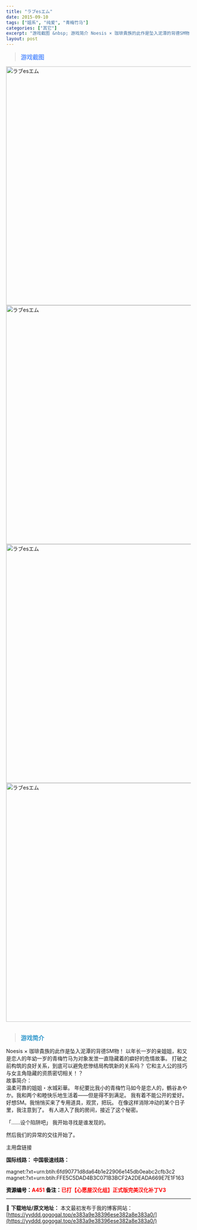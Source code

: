 ```yaml
---
title: "ラブesエム"
date: 2015-09-10
tags: ["姐系", "纯爱", "青梅竹马"]
categories: ["其它"]
excerpt: "游戏截图 &nbsp; 游戏简介 Noesis × 珈琲貴族的此作是坠入泥潭的背德SM物！ 以年长一岁的亲姐姐，和又是恋人的年幼一岁的青梅竹马为对象发泄一直隐藏着的癖好的危情故事。 打破之前构筑的良好关系，到底可以避免悲惨结局构筑新的关系吗？ 它和主人公的技巧与女主角隐藏的资质密切相关！？ 故事简介&hellip;"
layout: post
---
```


<div>
<blockquote><b><span style="font-size: 12pt; color: #6699ff;">游戏截图</span></b></blockquote>
<div><img title="点击放大" src="https://yyddd.gogogal.top/wp-content/uploads/2025/04/20250411_67f8b864645fb.webp" alt="ラブesエム" width="650" /></div>
<div><img title="点击放大" src="https://yyddd.gogogal.top/wp-content/uploads/2025/04/20250411_67f8b865f04a6.webp" alt="ラブesエム" width="650" /></div>
<div><img title="点击放大" src="https://yyddd.gogogal.top/wp-content/uploads/2025/04/20250411_67f8b86764269.webp" alt="ラブesエム" width="650" /></div>
<div><img title="点击放大" src="https://yyddd.gogogal.top/wp-content/uploads/2025/04/20250411_67f8b8699c353.webp" alt="ラブesエム" width="650" /></div>
&nbsp;
<blockquote><b><span style="font-size: 12pt; color: #3399cc;">游戏简介</span></b></blockquote>
<div>Noesis × 珈琲貴族的此作是坠入泥潭的背德SM物！
以年长一岁的亲姐姐，和又是恋人的年幼一岁的青梅竹马为对象发泄一直隐藏着的癖好的危情故事。
打破之前构筑的良好关系，到底可以避免悲惨结局构筑新的关系吗？
它和主人公的技巧与女主角隐藏的资质密切相关！？</div>
<div></div>
<div>故事简介：</div>
<div></div>
<div>温柔可靠的姐姐・水城彩華。
年纪要比我小的青梅竹马如今是恋人的，鶴谷あやか。我和两个和睦快乐地生活着——但是得不到满足。
我有着不能公开的爱好。好想SM。我悄悄买来了专用道具，观赏，把玩。
在像这样消除冲动的某个日子里，我注意到了。
有人进入了我的房间，接近了这个秘密。

「……设个陷阱吧」
我开始寻找是谁发现的。

然后我们的异常的交往开始了。

</div>
<div class="panel panel-primary">
<div class="panel-heading">主用盘链接</div>
<div class="panel-body">

<b>国际线路：</b>
<b>中国极速线路：</b>

<!--wechatfans start-->
magnet:?xt=urn:btih:6fd90771d8da64b1e22906e145db0eabc2cfb3c2
magnet:?xt=urn:btih:FFE5C5DAD4B3C071B3BCF2A2DEADA669E7E1F163
<!--wechatfans end-->

</div>
<div class="panel-footer"><span style="color: #ff0000;"><b><span style="color: #000000;">资源编号：</span>A451</b></span>
<span style="color: #ff0000;"><b><span style="color: #000000;">备注：</span>已打【心愿屋汉化组】正式版完美汉化补丁V3</b></span></div>
</div>
</div>

---
📖 **下载地址/原文地址：** 本文最初发布于我的博客网站：[https://yyddd.gogogal.top/e383a9e38396ese382a8e383a0/](https://yyddd.gogogal.top/e383a9e38396ese382a8e383a0/)

